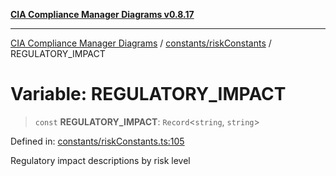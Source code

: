 [**CIA Compliance Manager Diagrams v0.8.17**](../../../README.md)

***

[CIA Compliance Manager Diagrams](../../../modules.md) / [constants/riskConstants](../README.md) / REGULATORY\_IMPACT

# Variable: REGULATORY\_IMPACT

> `const` **REGULATORY\_IMPACT**: `Record`\<`string`, `string`\>

Defined in: [constants/riskConstants.ts:105](https://github.com/Hack23/cia-compliance-manager/blob/6a2219920f4c187f7eafa3e355e36b35c9c19248/src/constants/riskConstants.ts#L105)

Regulatory impact descriptions by risk level
